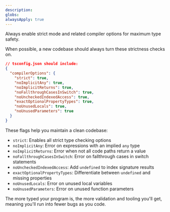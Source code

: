 ```yaml
---
description: 
globs: 
alwaysApply: true
---
```

Always enable strict mode and related compiler options for maximum type safety.

When possible, a new codebase should always turn these strictness checks on.

```json
// tsconfig.json should include:
{
  "compilerOptions": {
    "strict": true,
    "noImplicitAny": true,
    "noImplicitReturns": true,
    "noFallthroughCasesInSwitch": true,
    "noUncheckedIndexedAccess": true,
    "exactOptionalPropertyTypes": true,
    "noUnusedLocals": true,
    "noUnusedParameters": true
  }
}
```

These flags help you maintain a clean codebase:

- `strict`: Enables all strict type checking options
- `noImplicitAny`: Error on expressions with an implied `any` type
- `noImplicitReturns`: Error when not all code paths return a value
- `noFallthroughCasesInSwitch`: Error on fallthrough cases in switch statements
- `noUncheckedIndexedAccess`: Add `undefined` to index signature results
- `exactOptionalPropertyTypes`: Differentiate between `undefined` and missing properties
- `noUnusedLocals`: Error on unused local variables
- `noUnusedParameters`: Error on unused function parameters

The more typed your program is, the more validation and tooling you'll get, meaning you'll run into fewer bugs as you code.